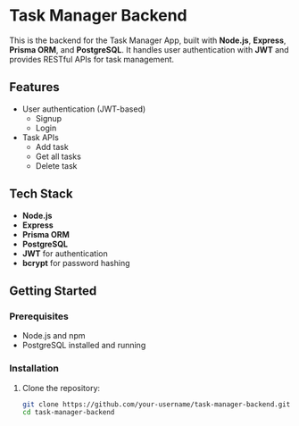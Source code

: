 # Task Manager Backend

This is the backend for the Task Manager App, built with **Node.js**, **Express**, **Prisma ORM**, and **PostgreSQL**. It handles user authentication with **JWT** and provides RESTful APIs for task management.

## Features

- User authentication (JWT-based)
  - Signup
  - Login
- Task APIs
  - Add task
  - Get all tasks
  - Delete task

## Tech Stack

- **Node.js**
- **Express**
- **Prisma ORM**
- **PostgreSQL**
- **JWT** for authentication
- **bcrypt** for password hashing

## Getting Started

### Prerequisites

- Node.js and npm
- PostgreSQL installed and running

### Installation

1. Clone the repository:

   ```bash
   git clone https://github.com/your-username/task-manager-backend.git
   cd task-manager-backend
